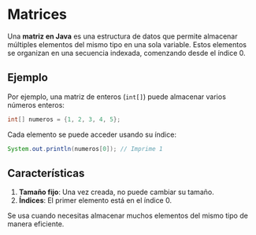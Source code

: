 # Matrices

Una **matriz en Java** es una estructura de datos que permite almacenar múltiples elementos del mismo tipo en una sola variable. Estos elementos se organizan en una secuencia indexada, comenzando desde el índice 0.

## Ejemplo
Por ejemplo, una matriz de enteros (`int[]`) puede almacenar varios números enteros:

```java
int[] numeros = {1, 2, 3, 4, 5};
```

Cada elemento se puede acceder usando su índice:

```java
System.out.println(numeros[0]); // Imprime 1
```

## Características
1. **Tamaño fijo**: Una vez creada, no puede cambiar su tamaño.
2. **Índices**: El primer elemento está en el índice 0.

Se usa cuando necesitas almacenar muchos elementos del mismo tipo de manera eficiente.